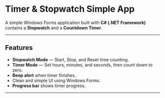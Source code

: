 # Timer & Stopwatch Simple App

A simple Windows Forms application built with **C# (.NET Framework)** contains a **Stopwatch** and a **Countdown Timer**.

---

## Features

-  **Stopwatch Mode** — Start, Stop, and Reset time counting.  
-  **Timer Mode** — Set hours, minutes, and seconds, then count down to zero.  
-  **Beep alert** when timer finishes.  
-  Clean and simple UI using Windows Forms.  
-  **Progress bar** shows timer progress.  

---

